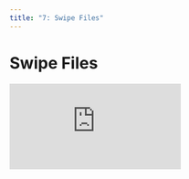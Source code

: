 ```yaml
---
title: "7: Swipe Files"
---
```


# Swipe Files

<div class='embed-container'><iframe src='https://player.vimeo.com/video/206237626' frameborder='0' webkitAllowFullScreen mozallowfullscreen allowFullScreen></iframe></div>
